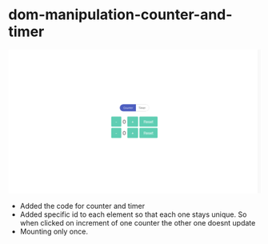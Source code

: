 # dom-manipulation-counter-and-timer

![alt text](https://github.com/vedant-contentstack/dom-manipulation-counter-and-timer/blob/main/img.png?raw=true)

- Added the code for counter and timer
- Added specific id to each element so that each one stays unique. So when clicked on increment of one counter the other one doesnt update
- Mounting only once.
